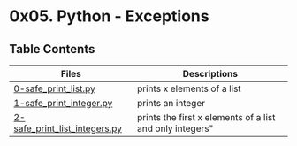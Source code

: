 # 0x05. Python - Exceptions
## Table Contents
Files | Descriptions
----- | ------------
[0-safe_print_list.py](./0-safe_print_list.py) | prints x elements of a list
[1-safe_print_integer.py](./1-safe_print_integer.py) | prints an integer
[2-safe_print_list_integers.py](./2-safe_print_list_integers.py) |  prints the first x elements of a list and only integers"
